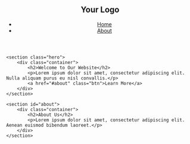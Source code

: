 
<body>
    <header>
        <nav>
            <div class="container">
                <h1>Your Logo</h1>
                <ul>
                    <li><a href="index.html">Home</a></li>
                    <li><a href="about.html">About</a></li>
                </ul>
            </div>
        </nav>
    </header>

    <section class="hero">
        <div class="container">
            <h2>Welcome to Our Website</h2>
            <p>Lorem ipsum dolor sit amet, consectetur adipiscing elit. Nulla aliquam purus eu nisl convallis.</p>
            <a href="#about" class="btn">Learn More</a>
        </div>
    </section>

    <section id="about">
        <div class="container">
            <h2>About Us</h2>
            <p>Lorem ipsum dolor sit amet, consectetur adipiscing elit. Aenean euismod bibendum laoreet.</p>
        </div>
    </section>
</body>

